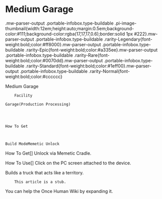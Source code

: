 # Medium Garage

.mw-parser-output .portable-infobox.type-buildable .pi-image-thumbnail{width:12em;height:auto;margin:0.5em;background-color:#111;background-color:rgba(17,17,17,0.6);border:solid 1px #222}.mw-parser-output .portable-infobox.type-buildable .rarity-Legendary{font-weight:bold;color:#ff8000}.mw-parser-output .portable-infobox.type-buildable .rarity-Epic{font-weight:bold;color:#a335ee}.mw-parser-output .portable-infobox.type-buildable .rarity-Rare{font-weight:bold;color:#0070dd}.mw-parser-output .portable-infobox.type-buildable .rarity-Standard{font-weight:bold;color:#1eff00}.mw-parser-output .portable-infobox.type-buildable .rarity-Normal{font-weight:bold;color:#cccccc}

Medium Garage

	

	
		Facility
	
	Garage(Production Processing)




	How To Get


	
	Build ModeMemetic Unlock






How To Get[]
Unlock via Memetic Cradle.

How To Use[]
Click on the PC screen attached to the device.

Builds a truck that acts like a territory.
    
        This article is a stub.
        
You can help the Once Human Wiki by expanding it.
